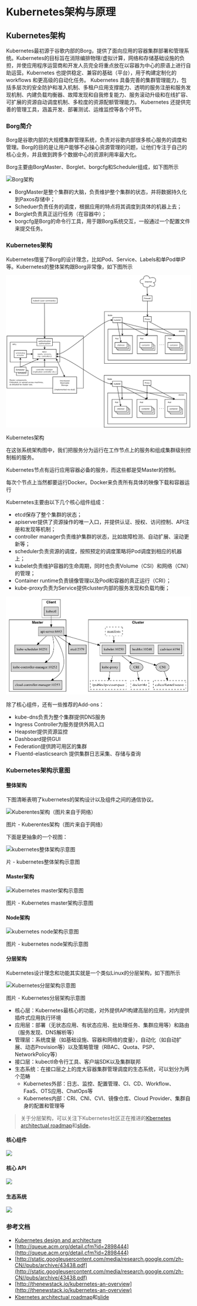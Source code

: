 # Kubernetes架构与原理

## Kubernetes架构 <a id="kubernetes&#x67B6;&#x6784;"></a>

Kubernetes最初源于谷歌内部的Borg，提供了面向应用的容器集群部署和管理系统。Kubernetes的目标旨在消除编排物理/虚拟计算，网络和存储基础设施的负担，并使应用程序运营商和开发人员完全将重点放在以容器为中心的原语上进行自助运营。Kubernetes 也提供稳定、兼容的基础（平台），用于构建定制化的workflows 和更高级的自动化任务。 Kubernetes 具备完善的集群管理能力，包括多层次的安全防护和准入机制、多租户应用支撑能力、透明的服务注册和服务发现机制、内建负载均衡器、故障发现和自我修复能力、服务滚动升级和在线扩容、可扩展的资源自动调度机制、多粒度的资源配额管理能力。 Kubernetes 还提供完善的管理工具，涵盖开发、部署测试、运维监控等各个环节。

### Borg简介 <a id="borg&#x7B80;&#x4ECB;"></a>

Borg是谷歌内部的大规模集群管理系统，负责对谷歌内部很多核心服务的调度和管理。Borg的目的是让用户能够不必操心资源管理的问题，让他们专注于自己的核心业务，并且做到跨多个数据中心的资源利用率最大化。

Borg主要由BorgMaster、Borglet、borgcfg和Scheduler组成，如下图所示

![Borg&#x67B6;&#x6784;](https://jimmysong.io/kubernetes-handbook/images/borg.png)

* BorgMaster是整个集群的大脑，负责维护整个集群的状态，并将数据持久化到Paxos存储中；
* Scheduer负责任务的调度，根据应用的特点将其调度到具体的机器上去；
* Borglet负责真正运行任务（在容器中）；
* borgcfg是Borg的命令行工具，用于跟Borg系统交互，一般通过一个配置文件来提交任务。

### Kubernetes架构 <a id="kubernetes&#x67B6;&#x6784;"></a>

Kubernetes借鉴了Borg的设计理念，比如Pod、Service、Labels和单Pod单IP等。Kubernetes的整体架构跟Borg非常像，如下图所示

![](../../.gitbook/assets/image%20%2834%29.png)

 Kubernetes架构

在这张系统架构图中，我们把服务分为运行在工作节点上的服务和组成集群级别控制板的服务。

Kubernetes节点有运行应用容器必备的服务，而这些都是受Master的控制。

每次个节点上当然都要运行Docker。Docker来负责所有具体的映像下载和容器运行

Kubernetes主要由以下几个核心组件组成：

* etcd保存了整个集群的状态；
* apiserver提供了资源操作的唯一入口，并提供认证、授权、访问控制、API注册和发现等机制；
* controller manager负责维护集群的状态，比如故障检测、自动扩展、滚动更新等；
* scheduler负责资源的调度，按照预定的调度策略将Pod调度到相应的机器上；
* kubelet负责维护容器的生命周期，同时也负责Volume（CSI）和网络（CNI）的管理；
* Container runtime负责镜像管理以及Pod和容器的真正运行（CRI）；
* kube-proxy负责为Service提供cluster内部的服务发现和负载均衡；



![](../../.gitbook/assets/image%20%2825%29.png)

除了核心组件，还有一些推荐的Add-ons：

* kube-dns负责为整个集群提供DNS服务
* Ingress Controller为服务提供外网入口
* Heapster提供资源监控
* Dashboard提供GUI
* Federation提供跨可用区的集群
* Fluentd-elasticsearch 提供集群日志采集、存储与查询

### Kubernetes架构示意图 <a id="kubernetes&#x67B6;&#x6784;&#x793A;&#x610F;&#x56FE;"></a>

#### 整体架构 <a id="&#x6574;&#x4F53;&#x67B6;&#x6784;"></a>

下图清晰表明了kubernetes的架构设计以及组件之间的通信协议。

![Kuberentes&#x67B6;&#x6784;&#xFF08;&#x56FE;&#x7247;&#x6765;&#x81EA;&#x4E8E;&#x7F51;&#x7EDC;&#xFF09;](https://jimmysong.io/kubernetes-handbook/images/kubernetes-high-level-component-archtecture.jpg)

图片 - Kuberentes架构（图片来自于网络）

下面是更抽象的一个视图：

![kubernetes&#x6574;&#x4F53;&#x67B6;&#x6784;&#x793A;&#x610F;&#x56FE;](https://jimmysong.io/kubernetes-handbook/images/kubernetes-whole-arch.png)

片 - kubernetes整体架构示意图

#### Master架构 <a id="master&#x67B6;&#x6784;"></a>

![Kubernetes master&#x67B6;&#x6784;&#x793A;&#x610F;&#x56FE;](https://jimmysong.io/kubernetes-handbook/images/kubernetes-master-arch.png)

图片 - Kubernetes master架构示意图

#### Node架构 <a id="node&#x67B6;&#x6784;"></a>

![kubernetes node&#x67B6;&#x6784;&#x793A;&#x610F;&#x56FE;](https://jimmysong.io/kubernetes-handbook/images/kubernetes-node-arch.png)

图片 - kubernetes node架构示意图

#### 分层架构 <a id="&#x5206;&#x5C42;&#x67B6;&#x6784;"></a>

Kubernetes设计理念和功能其实就是一个类似Linux的分层架构，如下图所示

![Kubernetes&#x5206;&#x5C42;&#x67B6;&#x6784;&#x793A;&#x610F;&#x56FE;](https://jimmysong.io/kubernetes-handbook/images/kubernetes-layers-arch.jpg)

图片 - Kubernetes分层架构示意图

* 核心层：Kubernetes最核心的功能，对外提供API构建高层的应用，对内提供插件式应用执行环境
* 应用层：部署（无状态应用、有状态应用、批处理任务、集群应用等）和路由（服务发现、DNS解析等）
* 管理层：系统度量（如基础设施、容器和网络的度量），自动化（如自动扩展、动态Provision等）以及策略管理（RBAC、Quota、PSP、NetworkPolicy等）
* 接口层：kubectl命令行工具、客户端SDK以及集群联邦
* 生态系统：在接口层之上的庞大容器集群管理调度的生态系统，可以划分为两个范畴
  * Kubernetes外部：日志、监控、配置管理、CI、CD、Workflow、FaaS、OTS应用、ChatOps等
  * Kubernetes内部：CRI、CNI、CVI、镜像仓库、Cloud Provider、集群自身的配置和管理等

> 关于分层架构，可以关注下Kubernetes社区正在推进的[Kbernetes architectual roadmap](https://docs.google.com/document/d/1XkjVm4bOeiVkj-Xt1LgoGiqWsBfNozJ51dyI-ljzt1o)和[slide](https://docs.google.com/presentation/d/1GpELyzXOGEPY0Y1ft26yMNV19ROKt8eMN67vDSSHglk/edit)。

#### 核心组件 <a id="&#x6838;&#x5FC3;&#x7EC4;&#x4EF6;"></a>

![](https://kubernetes.feisky.xyz/zh/architecture/images/core-packages.png)

#### 核心 API <a id="&#x6838;&#x5FC3;-api"></a>

![](https://kubernetes.feisky.xyz/zh/architecture/images/core-apis.png)

#### 生态系统 <a id="&#x751F;&#x6001;&#x7CFB;&#x7EDF;"></a>

![](https://kubernetes.feisky.xyz/zh/architecture/images/core-ecosystem.png)

###  <a id="&#x53C2;&#x8003;&#x6587;&#x6863;"></a>

###  <a id="&#x53C2;&#x8003;&#x6587;&#x6863;"></a>

### 参考文档 <a id="&#x53C2;&#x8003;&#x6587;&#x6863;"></a>

* [Kubernetes design and architecture](https://github.com/kubernetes/community/blob/master/contributors/design-proposals/architecture.md)
* [http://queue.acm.org/detail.cfm?id=2898444](http://queue.acm.org/detail.cfm?id=2898444)
* [http://static.googleusercontent.com/media/research.google.com/zh-CN//pubs/archive/43438.pdf](http://static.googleusercontent.com/media/research.google.com/zh-CN//pubs/archive/43438.pdf)
* [http://thenewstack.io/kubernetes-an-overview](http://thenewstack.io/kubernetes-an-overview)
* [Kbernetes architectual roadmap](https://docs.google.com/document/d/1XkjVm4bOeiVkj-Xt1LgoGiqWsBfNozJ51dyI-ljzt1o)和[slide](https://docs.google.com/presentation/d/1GpELyzXOGEPY0Y1ft26yMNV19ROKt8eMN67vDSSHglk/edit)


